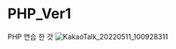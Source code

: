 # PHP_Ver1 
PHP 연습 한 것 
![KakaoTalk_20220511_100928311](https://user-images.githubusercontent.com/49386460/174703646-86d06bcb-0f3a-4577-a99b-f978b845cac9.jpg)
